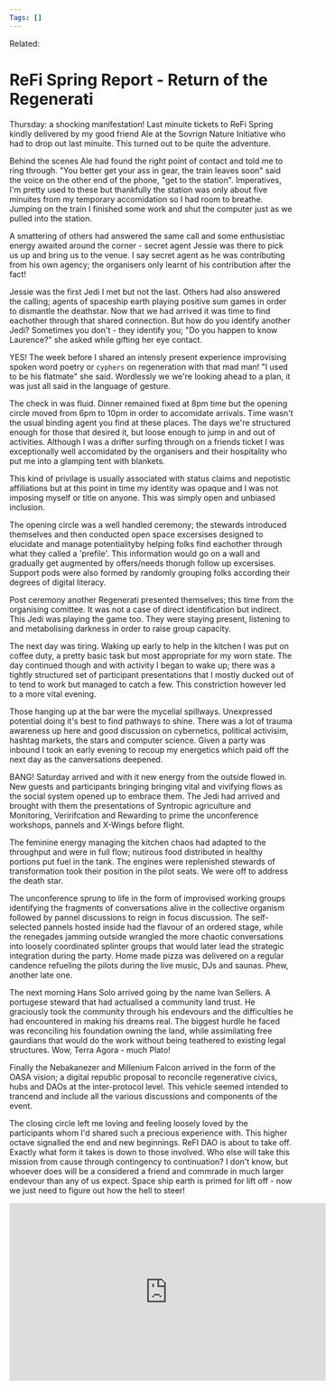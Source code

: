 ```yaml
---
Tags: []
---
```

Related: 
# ReFi Spring Report - Return of the Regenerati

Thursday: a shocking manifestation! Last minuite tickets to ReFi Spring kindly delivered by my good friend Ale at the Sovrign Nature Initiative who had to drop out last minuite. This turned out to be quite the adventure. 

Behind the scenes Ale had found the right point of contact and told me to ring through. "You better get your ass in gear, the train leaves soon" said the voice on the other end of the phone, "get to the station". Imperatives, I'm pretty used to these but thankfully the station was only about five minuites from my temporary accomidation so I had room to breathe. Jumping on the train I finished some work and shut the computer just as we pulled into the station.

A smattering of others had answered the same call and some enthusistiac energy awaited around the corner - secret agent Jessie was there to pick us up and bring us to the venue. I say secret agent as he was contributing from his own agency; the organisers only learnt of his contribution after the fact!

Jessie was the first Jedi I met but not the last. Others had also answered the calling; agents of spaceship earth playing positive sum games in order to dismantle the deathstar. Now that we had arrived it was time to find eachother through that shared connection. But how do you identify another Jedi? Sometimes you don't - they identify you; "Do you happen to know Laurence?" she asked while gifting her eye contact. 

YES! The week before I shared an intensly present experience improvising spoken word poetry or `cyphers` on regeneration with that mad man! "I used to be his flatmate" she said. Wordlessly we we're looking ahead to a plan, it was just all said in the language of gesture. 

The check in was fluid. Dinner remained fixed at 8pm time but the opening circle moved from 6pm to 10pm in order to accomidate arrivals. Time wasn't the usual binding agent you find at these places. The days we're structured enough for those that desired it, but loose enough to jump in and out of activities. Although I was a drifter surfing through on a friends ticket I was exceptionally well accomidated by the organisers and their hospitality who put me into a glamping tent with blankets. 

This kind of privilage is usually associated with status claims and nepotistic affiliations but at this point in time my identity was opaque and I was not imposing myself or title on anyone. This was simply open and unbiased inclusion. 

The opening circle was a well handled ceremony; the stewards introduced themselves and then conducted open space excersises designed to elucidate and manage potentialityby helping folks find eachother through what they called a 'prefile'. This information would go on a wall and gradually get augmented by offers/needs thorugh follow up excersises. Support pods were also formed by randomly grouping folks according their degrees of digital literacy. 

Post ceremony another Regenerati presented themselves; this time from the organising comittee. It was not a case of direct identification but indirect. This Jedi was playing the game too. They were staying present, listening to and metabolising darkness in order to raise group capacity.

The next day was tiring. Waking up early to help in the kitchen I was put on coffee duty, a pretty basic task but most appropriate for my worn state. The day continued though and with activity I began to wake up; there was a tightly structured set of participant presentations that I mostly ducked out of to tend to work but managed to catch a few. This constriction however led to a more vital evening. 

Those hanging up at the bar were the mycelial spillways. Unexpressed potential doing it's best to find pathways to shine. There was a lot of trauma awareness up here and good discussion on cybernetics, political activisim, hashtag markets, the stars and computer science. Given a party was inbound I took an early evening to recoup my energetics which paid off the next day as the canversations deepened.

BANG! Saturday arrived and with it new energy from the outside flowed in. New guests and participants bringing bringing vital and vivifying flows as the social system opened up to embrace them. The Jedi had arrived and brought with them the presentations of Syntropic agriculture and Monitoring, Veririfcation and Rewarding to prime the unconference workshops, pannels and X-Wings before flight. 

The feminine energy managing the kitchen chaos had adapted to the throughput and were in full flow; nutirous food distributed in healthy portions put fuel in the tank. The engines were replenished stewards of transformation took their position in the pilot seats. We were off to address the death star.

The unconference sprung to life in the form of improvised working groups identifying the fragments of conversations alive in the collective organism followed by pannel discussions to reign in focus  discussion. The self-selected pannels hosted inside had the flavour of an ordered stage, while the renegades jamming outside wrangled the more chaotic conversations into loosely coordinated splinter groups that would later lead the strategic integration during the party. Home made pizza was delivered on a regular candence refueling the pilots during the live music, DJs and saunas. Phew, another late one. 

The next morning Hans Solo arrived going by the name Ivan Sellers. A portugese steward that had actualised a community land trust. He graciously took the community through his endevours and the difficulties he had encountered in making his dreams real. The biggest hurdle he faced was reconciling his foundation owning the land, while assimilating free gaurdians that would do the work without being teathered to existing legal structures. Wow, Terra Agora - much Plato! 

Finally the Nebakanezer and Millenium Falcon arrived in the form of the OASA vision; a digital republic proposal to reconcile regenerative civics, hubs and DAOs at the inter-protocol level. This vehicle seemed intended to trancend and include all the various discussions and components of the event. 

The closing circle left me loving and feeling loosely loved by the participants whom I'd shared such a precious experience with. This higher octave signalled the end and new beginnings. ReFI DAO is about to take off. Exactly what form it takes is down to those involved. Who else will take this mission from cause through contingency to continuation? I don't know, but whoever does will be a considered a friend and commrade in much larger endevour than any of us expect. Space ship earth is primed for lift off - now we just need to figure out how the hell to steer!

<iframe width="560" height="315" src="https://www.youtube.com/embed/8UoXUXipsLw" title="YouTube video player" frameborder="0" allow="accelerometer; autoplay; clipboard-write; encrypted-media; gyroscope; picture-in-picture" allowfullscreen></iframe>